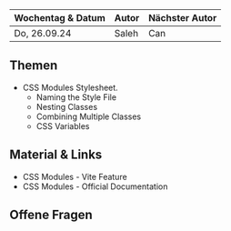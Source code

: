 | Wochentag & Datum | Autor | Nächster Autor |
| :---------------- | :---- | :------------- |
| Do, 26.09.24      | Saleh | Can            |

## Themen

- CSS Modules Stylesheet.
  - Naming the Style File
  - Nesting Classes
  - Combining Multiple Classes
  - CSS Variables

## Material & Links

- CSS Modules - Vite Feature
- CSS Modules - Official Documentation

## Offene Fragen
